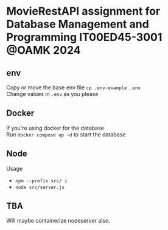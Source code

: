 # MovieRestAPI assignment for Database Management and Programming IT00ED45-3001 @OAMK 2024

## env
Copy or move the base env file `cp .env-example .env`  
Change values in `.env` as you please  

## Docker

If you're using docker for the database  
Run `docker compose up -d` to start the database 

## Node

Usage  
- `npm --prefix src/ i`
- `node src/server.js`

## TBA

Will maybe containerize nodeserver also.